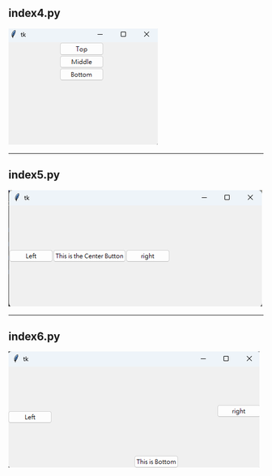 ## index4.py
![index.py](./images/pic1.png)

---

## index5.py
![index.py](./images/pic2.png)

---

## index6.py
![index.py](./images/pic3.png)